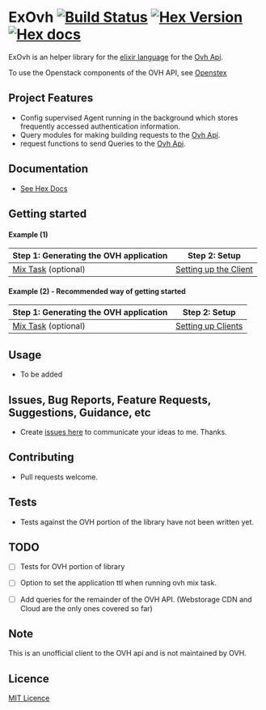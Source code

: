 # ExOvh [![Build Status](https://travis-ci.org/stephenmoloney/ex_ovh.svg)](https://travis-ci.org/stephenmoloney/ex_ovh) [![Hex Version](http://img.shields.io/hexpm/v/ex_ovh.svg?style=flat)](https://hex.pm/packages/ex_ovh) [![Hex docs](http://img.shields.io/badge/hex.pm-docs-green.svg?style=flat)](https://hexdocs.pm/ex_ovh)

ExOvh is an helper library for the [elixir language](http://elixir-lang.org/) for the [Ovh Api](https://api.ovh.com/).

To use the Openstack components of the OVH API, see [Openstex](https://github.com/stephenmoloney/openstex)


## Project Features

- Config supervised Agent running in the background which stores frequently accessed authentication information.
- Query modules for making building requests to the [Ovh Api](https://api.ovh.com/).
- request functions to send Queries to the [Ovh Api](https://api.ovh.com/).


## Documentation

- [See Hex Docs](https://hexdocs.pm/ex_ovh/0.1.1/api-reference.html)

## Getting started

#### Example (1)

| Step 1: Generating the OVH application | Step 2: Setup |
|---|---|
| [Mix Task](https://github.com/stephenmoloney/ex_ovh/blob/master/docs/mix_task_basic.md) (optional) | [Setting up the Client](https://github.com/stephenmoloney/ex_ovh/blob/master/docs/getting_started_basic.md) |

#### Example (2) - Recommended way of getting started

| Step 1: Generating the OVH application | Step 2: Setup |
|---|---|
| [Mix Task](https://github.com/stephenmoloney/ex_ovh/blob/master/docs/mix_task_advanced.md) (optional) | [Setting up Clients](https://hexdocs.pm/ex_ovh/blob/master/docs/getting_started_advanced.md) |


## Usage

- To be added


## Issues, Bug Reports, Feature Requests, Suggestions, Guidance, etc
- Create [issues here](https://github.com/stephenmoloney/ex_ovh/issues/new) to communicate your ideas to me. Thanks. 


## Contributing
- Pull requests welcome.


## Tests

- Tests against the OVH portion of the library have not been written yet.


## TODO

- [ ] Tests for OVH portion of library
- [ ] Option to set the application ttl when running ovh mix task.
- [ ] Add queries for the remainder of the OVH API. (Webstorage CDN and Cloud are the only ones covered so far)


## Note 

This is an unofficial client to the OVH api and is not maintained by OVH.


## Licence 

[MIT Licence](LICENSE.txt)
